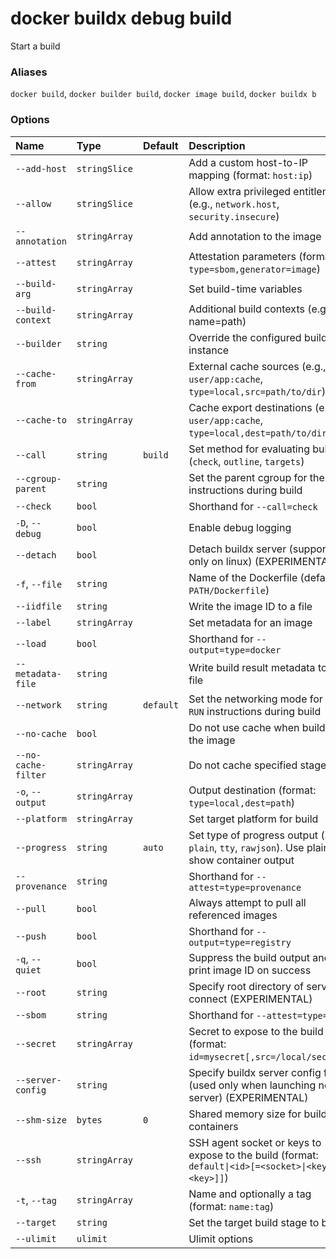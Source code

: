 # docker buildx debug build

<!---MARKER_GEN_START-->
Start a build

### Aliases

`docker build`, `docker builder build`, `docker image build`, `docker buildx b`

### Options

| Name                | Type          | Default   | Description                                                                                         |
|:--------------------|:--------------|:----------|:----------------------------------------------------------------------------------------------------|
| `--add-host`        | `stringSlice` |           | Add a custom host-to-IP mapping (format: `host:ip`)                                                 |
| `--allow`           | `stringSlice` |           | Allow extra privileged entitlement (e.g., `network.host`, `security.insecure`)                      |
| `--annotation`      | `stringArray` |           | Add annotation to the image                                                                         |
| `--attest`          | `stringArray` |           | Attestation parameters (format: `type=sbom,generator=image`)                                        |
| `--build-arg`       | `stringArray` |           | Set build-time variables                                                                            |
| `--build-context`   | `stringArray` |           | Additional build contexts (e.g., name=path)                                                         |
| `--builder`         | `string`      |           | Override the configured builder instance                                                            |
| `--cache-from`      | `stringArray` |           | External cache sources (e.g., `user/app:cache`, `type=local,src=path/to/dir`)                       |
| `--cache-to`        | `stringArray` |           | Cache export destinations (e.g., `user/app:cache`, `type=local,dest=path/to/dir`)                   |
| `--call`            | `string`      | `build`   | Set method for evaluating build (`check`, `outline`, `targets`)                                     |
| `--cgroup-parent`   | `string`      |           | Set the parent cgroup for the `RUN` instructions during build                                       |
| `--check`           | `bool`        |           | Shorthand for `--call=check`                                                                        |
| `-D`, `--debug`     | `bool`        |           | Enable debug logging                                                                                |
| `--detach`          | `bool`        |           | Detach buildx server (supported only on linux) (EXPERIMENTAL)                                       |
| `-f`, `--file`      | `string`      |           | Name of the Dockerfile (default: `PATH/Dockerfile`)                                                 |
| `--iidfile`         | `string`      |           | Write the image ID to a file                                                                        |
| `--label`           | `stringArray` |           | Set metadata for an image                                                                           |
| `--load`            | `bool`        |           | Shorthand for `--output=type=docker`                                                                |
| `--metadata-file`   | `string`      |           | Write build result metadata to a file                                                               |
| `--network`         | `string`      | `default` | Set the networking mode for the `RUN` instructions during build                                     |
| `--no-cache`        | `bool`        |           | Do not use cache when building the image                                                            |
| `--no-cache-filter` | `stringArray` |           | Do not cache specified stages                                                                       |
| `-o`, `--output`    | `stringArray` |           | Output destination (format: `type=local,dest=path`)                                                 |
| `--platform`        | `stringArray` |           | Set target platform for build                                                                       |
| `--progress`        | `string`      | `auto`    | Set type of progress output (`auto`, `plain`, `tty`, `rawjson`). Use plain to show container output |
| `--provenance`      | `string`      |           | Shorthand for `--attest=type=provenance`                                                            |
| `--pull`            | `bool`        |           | Always attempt to pull all referenced images                                                        |
| `--push`            | `bool`        |           | Shorthand for `--output=type=registry`                                                              |
| `-q`, `--quiet`     | `bool`        |           | Suppress the build output and print image ID on success                                             |
| `--root`            | `string`      |           | Specify root directory of server to connect (EXPERIMENTAL)                                          |
| `--sbom`            | `string`      |           | Shorthand for `--attest=type=sbom`                                                                  |
| `--secret`          | `stringArray` |           | Secret to expose to the build (format: `id=mysecret[,src=/local/secret]`)                           |
| `--server-config`   | `string`      |           | Specify buildx server config file (used only when launching new server) (EXPERIMENTAL)              |
| `--shm-size`        | `bytes`       | `0`       | Shared memory size for build containers                                                             |
| `--ssh`             | `stringArray` |           | SSH agent socket or keys to expose to the build (format: `default\|<id>[=<socket>\|<key>[,<key>]]`) |
| `-t`, `--tag`       | `stringArray` |           | Name and optionally a tag (format: `name:tag`)                                                      |
| `--target`          | `string`      |           | Set the target build stage to build                                                                 |
| `--ulimit`          | `ulimit`      |           | Ulimit options                                                                                      |


<!---MARKER_GEN_END-->

